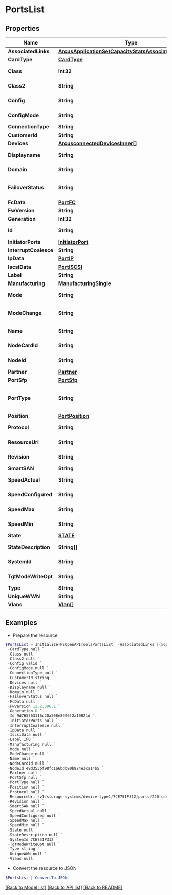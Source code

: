 # PortsList
## Properties

Name | Type | Description | Notes
------------ | ------------- | ------------- | -------------
**AssociatedLinks** | [**ArcusApplicationSetCapacityStatsAssociatedLinksInner[]**](ArcusApplicationSetCapacityStatsAssociatedLinksInner.md) | Associated Links Details | [optional] 
**CardType** | [**CardType**](CardType.md) |  | [optional] 
**Class** | **Int32** | Fibre Channel class (can be either 2 or 3) | [optional] 
**Class2** | **String** | Class2 state and configuration | [optional] 
**Config** | **String** | Configuration state of port | [optional] 
**ConfigMode** | **String** | Connection mode of the port | [optional] 
**ConnectionType** | **String** | port connection type | [optional] 
**CustomerId** | **String** | customerId | [optional] 
**Devices** | [**ArcusconnectedDevicesInner[]**](ArcusconnectedDevicesInner.md) |  | [optional] 
**Displayname** | **String** | Name to be used for display purposes | [optional] 
**Domain** | **String** | Domain that the resource belongs to | [optional] 
**FailoverStatus** | **String** | Failover status of this port and the partner &#x60;Filter, Sort&#x60; | [optional] 
**FcData** | [**PortFC**](PortFC.md) |  | [optional] 
**FwVersion** | **String** | Firmware version | [optional] 
**Generation** | **Int32** | generation | [optional] 
**Id** | **String** | Unique Identifier of the resource &#x60;Filter&#x60; | [optional] 
**InitiatorPorts** | [**InitiatorPort**](InitiatorPort.md) |  | [optional] 
**InterruptCoalesce** | **String** | Interrupt Coalesce | [optional] 
**IpData** | [**PortIP**](PortIP.md) |  | [optional] 
**IscsiData** | [**PortISCSI**](PortISCSI.md) |  | [optional] 
**Label** | **String** | Label &#x60;Filter, Sort&#x60; | [optional] 
**Manufacturing** | [**ManufacturingSingle**](ManufacturingSingle.md) |  | [optional] 
**Mode** | **String** | Current mode the port is in &#x60;Filter, Sort&#x60; | [optional] 
**ModeChange** | **String** | Indicates if the mode change is allowed or prohibited | [optional] 
**Name** | **String** | Name of the resource &#x60;Filter, Sort&#x60; | [optional] 
**NodeCardId** | **String** | Unique Identifier of the node adapter card | [optional] 
**NodeId** | **String** | Unique Identifier of the node &#x60;Filter&#x60; | [optional] 
**Partner** | [**Partner**](Partner.md) |  | [optional] 
**PortSfp** | [**PortSfp**](PortSfp.md) |  | [optional] 
**PortType** | **String** | Type of the port based on the device it is connected to &#x60;Filter, Sort&#x60; | [optional] 
**Position** | [**PortPosition**](PortPosition.md) |  | [optional] 
**Protocol** | **String** | Current protocol the port is in &#x60;Filter, Sort&#x60; | [optional] 
**ResourceUri** | **String** | resourceUri for detailed port object | [optional] 
**Revision** | **String** | Revision of the Host Bus Adapter | [optional] 
**SmartSAN** | **String** | Smart SAN status | [optional] 
**SpeedActual** | **String** | Actual speed that port is running at  &#x60;Filter&#x60; | [optional] 
**SpeedConfigured** | **String** | Speed that is configured to run as | [optional] 
**SpeedMax** | **String** | Maximum speed that port can run at | [optional] 
**SpeedMin** | **String** | Minimum speed that port can run at | [optional] 
**State** | [**STATE**](STATE.md) |  | [optional] 
**StateDescription** | **String[]** | Detailed descriptions of the port state | [optional] 
**SystemId** | **String** | SystemUid/SerialNumber of the array. | [optional] 
**TgtModeWriteOpt** | **String** | Target mode write optimization setting | [optional] 
**Type** | **String** | type | [optional] 
**UniqueWWN** | **String** | Unique WWN setting | [optional] 
**Vlans** | [**Vlan[]**](Vlan.md) |  | [optional] 

## Examples

- Prepare the resource
```powershell
$PortsList = Initialize-PSOpenAPIToolsPortsList  -AssociatedLinks [{&quot;resourceUri&quot;:&quot;/v1/storage-systems/device-type1/7CE751P312&quot;,&quot;type&quot;:&quot;systems&quot;},{&quot;resourceUri&quot;:&quot;/v1/storage-systems/device-type1/7CE751P312/nodes/e9d353bf98fc1a6bdb90b824e3ca14b5&quot;,&quot;type&quot;:&quot;nodes&quot;}] `
 -CardType null `
 -Class null `
 -Class2 null `
 -Config valid `
 -ConfigMode null `
 -ConnectionType null `
 -CustomerId string `
 -Devices null `
 -Displayname null `
 -Domain null `
 -FailoverStatus null `
 -FcData null `
 -FwVersion 12.2.396.1 `
 -Generation 0 `
 -Id 9d765763116c20a508e8996f2a10821d `
 -InitiatorPorts null `
 -InterruptCoalesce null `
 -IpData null `
 -IscsiData null `
 -Label IP0 `
 -Manufacturing null `
 -Mode null `
 -ModeChange null `
 -Name null `
 -NodeCardId null `
 -NodeId e9d353bf98fc1a6bdb90b824e3ca14b5 `
 -Partner null `
 -PortSfp null `
 -PortType null `
 -Position null `
 -Protocol null `
 -ResourceUri /v1/storage-systems/device-type1/7CE751P312/ports/220fcd48857f63c0f354c6723ec5d5cb `
 -Revision null `
 -SmartSAN null `
 -SpeedActual null `
 -SpeedConfigured null `
 -SpeedMax null `
 -SpeedMin null `
 -State null `
 -StateDescription null `
 -SystemId 7CE751P312 `
 -TgtModeWriteOpt null `
 -Type string `
 -UniqueWWN null `
 -Vlans null
```

- Convert the resource to JSON
```powershell
$PortsList | ConvertTo-JSON
```

[[Back to Model list]](../README.md#documentation-for-models) [[Back to API list]](../README.md#documentation-for-api-endpoints) [[Back to README]](../README.md)

